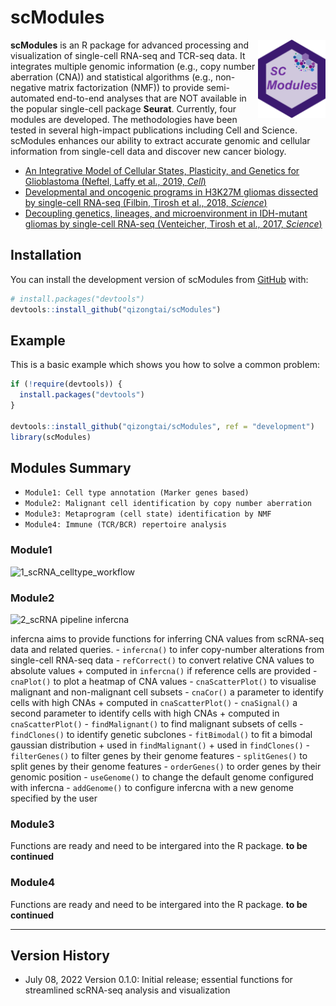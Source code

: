 
<!-- README.md is generated from README.Rmd. Please edit that file -->

# scModules

<img align="right" width="108" height="125" src="man/figures/scModules1.png">

<!-- badges: start -->
<!-- badges: end -->

**scModules** is an R package for advanced processing and visualization
of single-cell RNA-seq and TCR-seq data. It integrates multiple genomic
information (e.g., copy number aberration (CNA)) and statistical
algorithms (e.g., non-negative matrix factorization (NMF)) to provide
semi-automated end-to-end analyses that are NOT available in the popular
single-cell package **Seurat**. Currently, four modules are developed.
The methodologies have been tested in several high-impact publications
including Cell and Science. scModules enhances our ability to extract
accurate genomic and cellular information from single-cell data and
discover new cancer biology.

-   [An Integrative Model of Cellular States, Plasticity, and Genetics
    for Glioblastoma (Neftel, Laffy et al., 2019,
    *Cell*)](https://doi.org/10.1016/j.cell.2019.06.024)
-   [Developmental and oncogenic programs in H3K27M gliomas dissected by
    single-cell RNA-seq (Filbin, Tirosh et al., 2018,
    *Science*)](https://doi.org/10.1126/science.aao4750)
-   [Decoupling genetics, lineages, and microenvironment in IDH-mutant
    gliomas by single-cell RNA-seq (Venteicher, Tirosh et al., 2017,
    *Science*)](https://doi.org/10.1126/science.aai8478)

## Installation

You can install the development version of scModules from
[GitHub](https://github.com/) with:

``` r
# install.packages("devtools")
devtools::install_github("qizongtai/scModules")
```

## Example

This is a basic example which shows you how to solve a common problem:

``` r
if (!require(devtools)) {
  install.packages("devtools")
}

devtools::install_github("qizongtai/scModules", ref = "development")
library(scModules)
```

## Modules Summary

-   `Module1: Cell type annotation (Marker genes based)`
-   `Module2: Malignant cell identification by copy number aberration`
-   `Module3: Metaprogram (cell state) identification by NMF`
-   `Module4: Immune (TCR/BCR) repertoire analysis`

### Module1

![1_scRNA_celltype_workflow](https://user-images.githubusercontent.com/33009124/177924123-b77d89d4-fc91-4673-8ca3-1823942e7d36.PNG)

### Module2

![2_scRNA pipeline
infercna](https://user-images.githubusercontent.com/33009124/177924157-cda90bf3-4953-4c3f-9ab5-7ba03c6222c9.PNG)

infercna aims to provide functions for inferring CNA values from
scRNA-seq data and related queries. - `infercna()` to infer copy-number
alterations from single-cell RNA-seq data - `refCorrect()` to convert
relative CNA values to absolute values + computed in `infercna()` if
reference cells are provided - `cnaPlot()` to plot a heatmap of CNA
values - `cnaScatterPlot()` to visualise malignant and non-malignant
cell subsets - `cnaCor()` a parameter to identify cells with high CNAs +
computed in `cnaScatterPlot()` - `cnaSignal()` a second parameter to
identify cells with high CNAs + computed in `cnaScatterPlot()` -
`findMalignant()` to find malignant subsets of cells - `findClones()` to
identify genetic subclones - `fitBimodal()` to fit a bimodal gaussian
distribution + used in `findMalignant()` + used in `findClones()` -
`filterGenes()` to filter genes by their genome features -
`splitGenes()` to split genes by their genome features - `orderGenes()`
to order genes by their genomic position - `useGenome()` to change the
default genome configured with infercna - `addGenome()` to configure
infercna with a new genome specified by the user

### Module3

Functions are ready and need to be intergared into the R package. **to
be continued**

### Module4

Functions are ready and need to be intergared into the R package. **to
be continued**

------------------------------------------------------------------------

## Version History

-   July 08, 2022 Version 0.1.0: Initial release; essential functions
    for streamlined scRNA-seq analysis and visualization
